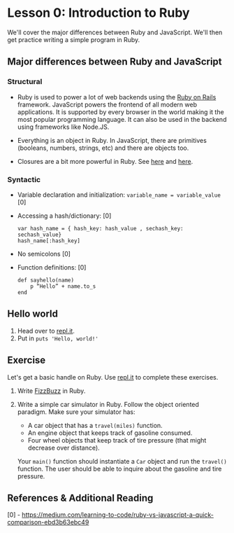 # Lesson 0:  Introduction to Ruby

We'll cover the major differences between Ruby and JavaScript. We'll then get practice writing a simple program in Ruby.

## Major differences between Ruby and JavaScript

### Structural

* Ruby is used to power a lot of web backends using the [Ruby on Rails](https://rubyonrails.org/) framework. JavaScript powers the frontend of all modern web applications. It is supported by every browser in the world making it the most popular programming language. It can also be used in the backend using frameworks like Node.JS.

* Everything is an object in Ruby. In JavaScript, there are primitives (booleans, numbers, strings, etc) and there are objects too.

* Closures are a bit more powerful in Ruby. See [here](https://medium.com/@sihui/what-the-heck-are-code-blocks-procs-lambdas-and-closures-in-ruby-2b0737f08e95) and [here](https://gist.github.com/rsliter/4196824).

### Syntactic

* Variable declaration and initialization: `variable_name = variable_value` [0]

* Accessing a hash/dictionary: [0]

    ```
    var hash_name = { hash_key: hash_value , sechash_key: sechash_value}
    hash_name[:hash_key]
    ```

* No semicolons [0]

* Function definitions: [0]
   
    ```
    def sayhello(name)
        p “Hello” + name.to_s
    end
    ```

## Hello world

1. Head over to [repl.it](https://repl.it/languages/ruby). 
2. Put in `puts 'Hello, world!'`

## Exercise

Let's get a basic handle on Ruby. Use [repl.it](https://repl.it/languages/ruby) to complete these exercises.

1. Write [FizzBuzz](http://wiki.c2.com/?FizzBuzzTest) in Ruby.
2. Write a simple car simulator in Ruby. Follow the object oriented paradigm. Make sure your simulator has:
    * A car object that has a `travel(miles)` function.
    * An engine object that keeps track of gasoline consumed.
    * Four wheel objects that keep track of tire pressure (that might decrease over distance).

    Your `main()` function should instantiate a `Car` object and run the `travel()` function. The user should be able to inquire about the gasoline and tire pressure.

## References & Additional Reading

[0] - https://medium.com/learning-to-code/ruby-vs-javascript-a-quick-comparison-ebd3b63ebc49